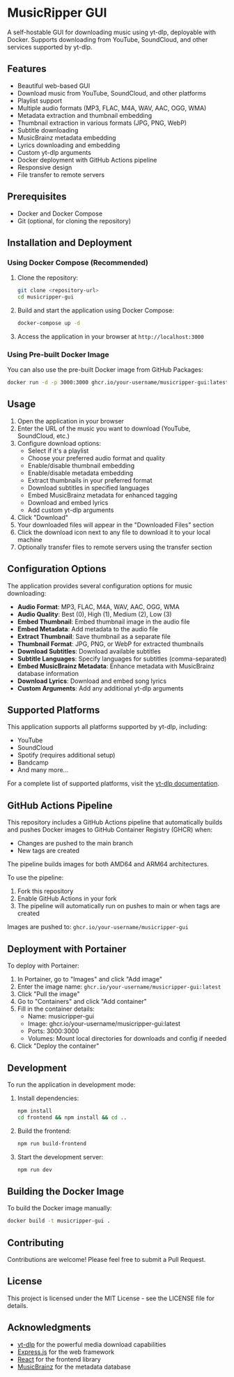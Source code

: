 # MusicRipper GUI

A self-hostable GUI for downloading music using yt-dlp, deployable with Docker. Supports downloading from YouTube, SoundCloud, and other services supported by yt-dlp.

## Features

- Beautiful web-based GUI
- Download music from YouTube, SoundCloud, and other platforms
- Playlist support
- Multiple audio formats (MP3, FLAC, M4A, WAV, AAC, OGG, WMA)
- Metadata extraction and thumbnail embedding
- Thumbnail extraction in various formats (JPG, PNG, WebP)
- Subtitle downloading
- MusicBrainz metadata embedding
- Lyrics downloading and embedding
- Custom yt-dlp arguments
- Docker deployment with GitHub Actions pipeline
- Responsive design
- File transfer to remote servers

## Prerequisites

- Docker and Docker Compose
- Git (optional, for cloning the repository)

## Installation and Deployment

### Using Docker Compose (Recommended)

1. Clone the repository:
   ```bash
   git clone <repository-url>
   cd musicripper-gui
   ```

2. Build and start the application using Docker Compose:
   ```bash
   docker-compose up -d
   ```

3. Access the application in your browser at `http://localhost:3000`

### Using Pre-built Docker Image

You can also use the pre-built Docker image from GitHub Packages:

```bash
docker run -d -p 3000:3000 ghcr.io/your-username/musicripper-gui:latest
```

## Usage

1. Open the application in your browser
2. Enter the URL of the music you want to download (YouTube, SoundCloud, etc.)
3. Configure download options:
   - Select if it's a playlist
   - Choose your preferred audio format and quality
   - Enable/disable thumbnail embedding
   - Enable/disable metadata embedding
   - Extract thumbnails in your preferred format
   - Download subtitles in specified languages
   - Embed MusicBrainz metadata for enhanced tagging
   - Download and embed lyrics
   - Add custom yt-dlp arguments
4. Click "Download"
5. Your downloaded files will appear in the "Downloaded Files" section
6. Click the download icon next to any file to download it to your local machine
7. Optionally transfer files to remote servers using the transfer section

## Configuration Options

The application provides several configuration options for music downloading:

- **Audio Format**: MP3, FLAC, M4A, WAV, AAC, OGG, WMA
- **Audio Quality**: Best (0), High (1), Medium (2), Low (3)
- **Embed Thumbnail**: Embed thumbnail image in the audio file
- **Embed Metadata**: Add metadata to the audio file
- **Extract Thumbnail**: Save thumbnail as a separate file
- **Thumbnail Format**: JPG, PNG, or WebP for extracted thumbnails
- **Download Subtitles**: Download available subtitles
- **Subtitle Languages**: Specify languages for subtitles (comma-separated)
- **Embed MusicBrainz Metadata**: Enhance metadata with MusicBrainz database information
- **Download Lyrics**: Download and embed song lyrics
- **Custom Arguments**: Add any additional yt-dlp arguments

## Supported Platforms

This application supports all platforms supported by yt-dlp, including:
- YouTube
- SoundCloud
- Spotify (requires additional setup)
- Bandcamp
- And many more...

For a complete list of supported platforms, visit the [yt-dlp documentation](https://github.com/yt-dlp/yt-dlp/blob/master/supportedsites.md).

## GitHub Actions Pipeline

This repository includes a GitHub Actions pipeline that automatically builds and pushes Docker images to GitHub Container Registry (GHCR) when:
- Changes are pushed to the main branch
- New tags are created

The pipeline builds images for both AMD64 and ARM64 architectures.

To use the pipeline:
1. Fork this repository
2. Enable GitHub Actions in your fork
3. The pipeline will automatically run on pushes to main or when tags are created

Images are pushed to: `ghcr.io/your-username/musicripper-gui`

## Deployment with Portainer

To deploy with Portainer:
1. In Portainer, go to "Images" and click "Add image"
2. Enter the image name: `ghcr.io/your-username/musicripper-gui:latest`
3. Click "Pull the image"
4. Go to "Containers" and click "Add container"
5. Fill in the container details:
   - Name: musicripper-gui
   - Image: ghcr.io/your-username/musicripper-gui:latest
   - Ports: 3000:3000
   - Volumes: Mount local directories for downloads and config if needed
6. Click "Deploy the container"

## Development

To run the application in development mode:

1. Install dependencies:
   ```bash
   npm install
   cd frontend && npm install && cd ..
   ```

2. Build the frontend:
   ```bash
   npm run build-frontend
   ```

3. Start the development server:
   ```bash
   npm run dev
   ```

## Building the Docker Image

To build the Docker image manually:
```bash
docker build -t musicripper-gui .
```

## Contributing

Contributions are welcome! Please feel free to submit a Pull Request.

## License

This project is licensed under the MIT License - see the LICENSE file for details.

## Acknowledgments

- [yt-dlp](https://github.com/yt-dlp/yt-dlp) for the powerful media download capabilities
- [Express.js](https://expressjs.com/) for the web framework
- [React](https://reactjs.org/) for the frontend library
- [MusicBrainz](https://musicbrainz.org/) for the metadata database
